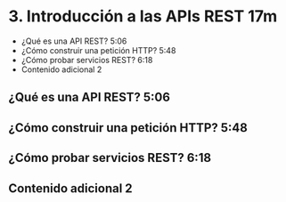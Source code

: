 # 3. Introducción a las APIs REST 17m

* ¿Qué es una API REST? 5:06 
* ¿Cómo construir una petición HTTP? 5:48 
* ¿Cómo probar servicios REST? 6:18 
* Contenido adicional 2

## ¿Qué es una API REST? 5:06 
## ¿Cómo construir una petición HTTP? 5:48 
## ¿Cómo probar servicios REST? 6:18 
## Contenido adicional 2
